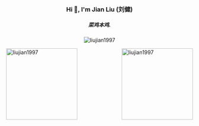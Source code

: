 <h3 align="center">Hi 👋, I'm Jian Liu (刘健)</h1>
<h5 align="center">菜鸡本鸡.</h3>

<p align="center"> <img src="https://komarev.com/ghpvc/?username=liujian1997&label=Profile%20views&color=0e75b6&style=flat" alt="liujian1997" /> </p>

<!-- ![Liujian's github stats](https://github-readme-stats.vercel.app/api?username=liujian1997&show_icons=true&theme=radical)  -->


<p align="left">
<img align="right" src="https://github-readme-stats.vercel.app/api/top-langs?username=liujian1997&show_icons=true&layout=compact&theme=radical" alt="liujian1997" height="192"/>

<img align="center" src="https://github-readme-stats.vercel.app/api?username=liujian1997&show_icons=true&theme=radical" alt="liujian1997" height="192"/>
</p>



<!-- - 🔭 I’m currently working on [Tongji University](https://www.tongji.edu.cn/) -->

<!-- - 🌱 I’m currently learning on **Shanghai** -->

<!-- - 👯 I’m looking to Ph.D position on **C.S** -->

<!-- - 🤝 I’m looking for help with [Shanghai](Shanghai) -->

<!-- - 👨‍💻 All of my projects are available at [Github](https://github.com/Liujian1997?tab=repositories) -->

<!-- - 📝 I regularly write articles on [Shanghai](Shanghai) -->

<!-- - 💬 Ask me about **Shanghai** -->

<!-- - 📫 How to reach me **Shanghai** -->

<!-- - 📄 Know about my experiences [Shanghai](Shanghai) -->

<!-- - ⚡ Fun fact **Shanghai** -->

<!-- <p><img align="right" src="https://github-readme-stats.vercel.app/api/top-langs?username=liujian1997&show_icons=true&locale=en&layout=compact" alt="liujian1997" /></p> -->
<!-- </p>
<h3 align="left">Connect with me:</h3>
<p align="left">
<a href="/liuajin" target="blank"><img align="center" src="./google_scholar.svg" alt="liuajin" height="30" width="40" /></a>
<h3 align="left">Languages and Tools:</h3>
<p align="left"> 
<a href="https://www.arduino.cc/" target="_blank" rel="noreferrer"> <img src="https://cdn.worldvectorlogo.com/logos/arduino-1.svg" alt="arduino" width="40" height="40"/> </a> 
<a href="https://www.cprogramming.com/" target="_blank" rel="noreferrer"> <img src="https://raw.githubusercontent.com/devicons/devicon/master/icons/c/c-original.svg" alt="c" width="40" height="40"/> </a> 
<a href="https://git-scm.com/" target="_blank" rel="noreferrer"> <img src="https://www.vectorlogo.zone/logos/git-scm/git-scm-icon.svg" alt="git" width="40" height="40"/> </a> 
<a href="https://www.linux.org/" target="_blank" rel="noreferrer"> <img src="https://raw.githubusercontent.com/devicons/devicon/master/icons/linux/linux-original.svg" alt="linux" width="40" height="40"/> </a> 
<a href="https://www.mathworks.com/" target="_blank" rel="noreferrer"> <img src="https://upload.wikimedia.org/wikipedia/commons/2/21/Matlab_Logo.png" alt="matlab" width="40" height="40"/> </a> 
<a href="https://www.photoshop.com/en" target="_blank" rel="noreferrer"> <img src="https://raw.githubusercontent.com/devicons/devicon/master/icons/photoshop/photoshop-line.svg" alt="photoshop" width="40" height="40"/> </a> 
<a href="https://www.python.org" target="_blank" rel="noreferrer"> <img src="https://raw.githubusercontent.com/devicons/devicon/master/icons/python/python-original.svg" alt="python" width="40" height="40"/> </a> 
<a href="https://pytorch.org/" target="_blank" rel="noreferrer"> <img src="https://www.vectorlogo.zone/logos/pytorch/pytorch-icon.svg" alt="pytorch" width="40" height="40"/> </a> 
</p> -->


